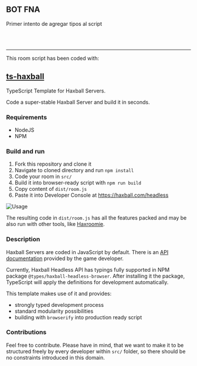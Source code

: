 ## BOT FNA
Primer intento de agregar tipos al script

<br>
<br>

---

This room script has been coded with:

## [ts-haxball](https://github.com/jakjus/ts-haxball)
TypeScript Template for Haxball Servers.

Code a super-stable Haxball Server and build it in seconds.

### Requirements
- NodeJS
- NPM

### Build and run
1. Fork this repository and clone it
2. Navigate to cloned directory and run `npm install`
3. Code your room in `src/`
4. Build it into browser-ready script with `npm run build`
5. Copy content of `dist/room.js`
6. Paste it into Developer Console at https://haxball.com/headless

![Usage](./usage.svg)

The resulting code in `dist/room.js` has all the features packed and may be also run with other tools, like [Haxroomie](https://github.com/morko/haxroomie).

### Description
Haxball Servers are coded in JavaScript by default. There is an [API documentation](https://github.com/haxball/haxball-issues/wiki/Headless-Host) provided by the game developer.

Currently, Haxball Headless API has typings fully supported in NPM package `@types/haxball-headless-browser`. After installing it the package, TypeScript will apply the definitions for development automatically.

This template makes use of it and provides:
- strongly typed development process
- standard modularity possibilities
- building with `browserify` into production ready script


### Contributions
Feel free to contribute. Please have in mind, that we want to make it to be structured freely by every developer within `src/` folder, so there should be no constraints introduced in this domain.
